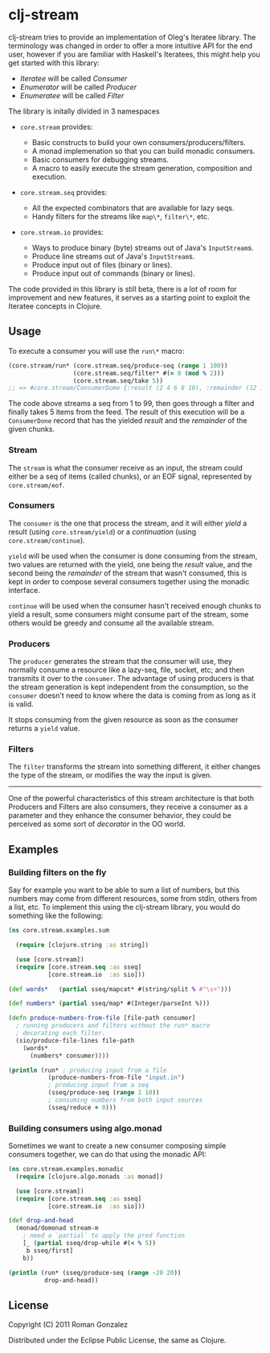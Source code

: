 # clj-stream #

clj-stream tries to provide an implementation of Oleg's Iteratee
library. The terminology was changed in order to offer a more intuitive API for
the end user, however if you are familiar with Haskell's Iteratees, this might
help you get started with this library:

* _Iteratee_ will be called _Consumer_
* _Enumerator_ will be called _Producer_
* _Enumeratee_ will be called _Filter_

The library is initally divided in 3 namespaces

* `core.stream` provides:
  * Basic constructs to build your own consumers/producers/filters.
  * A monad implemenation so that you can build monadic consumers.
  * Basic consumers for debugging streams.
  * A macro to easily execute the stream generation, composition and
    execution.

* `core.stream.seq` provides:
  * All the expected combinators that are available for lazy seqs.
  * Handy filters for the streams like `map\*`, `filter\*`, etc.

* `core.stream.io` provides:
  * Ways to produce binary (byte) streams out of Java's `InputStream`s.
  * Produce line streams out of Java's `InputStream`s.
  * Produce input out of files (binary or lines).
  * Produce input out of commands (binary or lines).

The code provided in this library is still beta, there is a lot of room
for improvement and new features, it serves as a starting point to exploit
the Iteratee concepts in Clojure.

## Usage ##

To execute a consumer you will use the `run\*` macro:

```clojure
(core.stream/run* (core.stream.seq/produce-seq (range 1 100))
                  (core.stream.seq/filter* #(= 0 (mod % 2)))
                  (core.stream.seq/take 5))
;; => #core.stream/ConsumerDome {:result (2 4 6 8 10), :remainder (12 14)}
```

The code above streams a seq from 1 to 99, then goes through a filter
and finally takes 5 items from the feed. The result of this execution will be
a `ConsumerDone` record that has the yielded _result_ and the _remainder_ of
the given chunks.

### Stream ###

The `stream` is what the consumer receive as an input, the stream could
either be a seq of items (called chunks), or an EOF signal, represented by
`core.stream/eof`.

### Consumers ###

The `consumer` is the one that process the stream, and it will either _yield_
a result (using `core.stream/yield`) or a _continuation_ (using
`core.stream/continue`).

`yield` will be used when the consumer is done consuming from the stream, two
values are returned with the yield, one being the _result_ value, and the
second being the _remainder_ of the stream that wasn't consumed, this is kept
in order to compose several consumers together using the monadic interface.

`continue` will be used when the consumer hasn't received enough chunks to
yield a result, some consumers might consume part of the stream, some others
would be greedy and consume all the available stream.

### Producers ###

The `producer` generates the stream that the consumer will use, they normally
consume a resource like a lazy-seq, file, socket, etc; and then transmits it
over to the `consumer`. The advantage of using producers is that the stream
generation is kept independent from the consumption, so the `consumer` doesn't
need to know where the data is coming from as long as it is valid.

It stops consuming from the given resource as soon as the consumer returns a
`yield` value.


### Filters ###

The `filter` transforms the stream into something different, it either changes
the type of the stream, or modifies the way the input is given.

* * *

One of the powerful characteristics of this stream architecture is that both
Producers and Filters are also consumers, they receive a consumer as a
parameter and they enhance the consumer behavior, they could be perceived as
some sort of _decorator_ in the OO world.

## Examples ##

### Building filters on the fly ###

Say for example you want to be able to sum a list of numbers, but this
numbers may come from different resources, some from stdin, others from a
list, etc. To implement this using the clj-stream library, you would do
something like the following:

```clojure
(ns core.stream.examples.sum

  (require [clojure.string :as string])

  (use [core.stream])
  (require [core.stream.seq :as sseq]
           [core.stream.io  :as sio]))

(def words*   (partial sseq/mapcat* #(string/split % #"\s+")))

(def numbers* (partial sseq/map* #(Integer/parseInt %)))

(defn produce-numbers-from-file [file-path consumer]
  ; running producers and filters without the run* macro
  ; decorating each filter.
  (sio/produce-file-lines file-path
    (words*
      (numbers* consumer))))

(println (run* ; producing input from a file
           (produce-numbers-from-file "input.in")
           ; producing input from a seq
           (sseq/produce-seq (range 1 10))
           ; consuming numbers from both input sources
           (sseq/reduce + 0)))
```

### Building consumers using algo.monad ###

Sometimes we want to create a new consumer composing simple consumers together,
we can do that using the monadic API:

```clojure
(ns core.stream.examples.monadic
  (require [clojure.algo.monads :as monad])

  (use [core.stream])
  (require [core.stream.seq :as sseq]
           [core.stream.io  :as sio]))

(def drop-and-head
  (monad/domonad stream-m
    ; need a `partial` to apply the pred function
    [_ (partial sseq/drop-while #(< % 5))
     b sseq/first]
    b))

(println (run* (sseq/produce-seq (range -20 20))
          drop-and-head))
```

## License ##

Copyright (C) 2011 Roman Gonzalez

Distributed under the Eclipse Public License, the same as Clojure.
